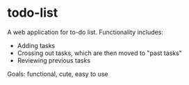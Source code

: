 # todo-list
A web application for to-do list. Functionality includes:
- Adding tasks
- Crossing out tasks, which are then moved to "past tasks"
- Reviewing previous tasks

Goals: functional, cute, easy to use

